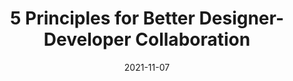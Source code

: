 ---
title: '5 Principles for Better Designer-Developer Collaboration'
link: https://xd.adobe.com/ideas/perspectives/leadership-insights/principles-designer-developer-collaboration/
description: In product design, the only certainty is change. Here are 5 timeless principles for improving designer-developer communication & collaboration.
content-type: reading
tags: [collaboration]
date: 2021-11-07
---